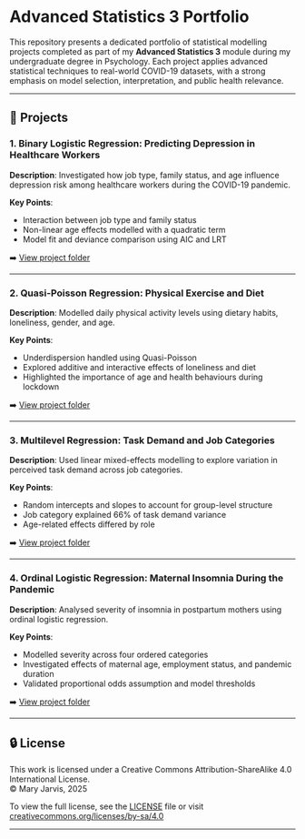# Advanced Statistics 3 Portfolio 

This repository presents a dedicated portfolio of statistical modelling projects completed as part of my **Advanced Statistics 3** module during my undergraduate degree in Psychology. Each project applies advanced statistical techniques to real-world COVID-19 datasets, with a strong emphasis on model selection, interpretation, and public health relevance.

---

## 📌 Projects

### 1. Binary Logistic Regression: Predicting Depression in Healthcare Workers
**Description**: Investigated how job type, family status, and age influence depression risk among healthcare workers during the COVID-19 pandemic.

**Key Points**:
- Interaction between job type and family status
- Non-linear age effects modelled with a quadratic term
- Model fit and deviance comparison using AIC and LRT

➡️ [View project folder](./project1-logistic-depression)

---

### 2. Quasi-Poisson Regression: Physical Exercise and Diet
**Description**: Modelled daily physical activity levels using dietary habits, loneliness, gender, and age.

**Key Points**:
- Underdispersion handled using Quasi-Poisson
- Explored additive and interactive effects of loneliness and diet
- Highlighted the importance of age and health behaviours during lockdown

➡️ [View project folder](./project2-quasipoisson-exercise)

---

### 3. Multilevel Regression: Task Demand and Job Categories
**Description**: Used linear mixed-effects modelling to explore variation in perceived task demand across job categories.

**Key Points**:
- Random intercepts and slopes to account for group-level structure
- Job category explained 66% of task demand variance
- Age-related effects differed by role

➡️ [View project folder](./project3-multilevel-taskdemand)

---

### 4. Ordinal Logistic Regression: Maternal Insomnia During the Pandemic
**Description**: Analysed severity of insomnia in postpartum mothers using ordinal logistic regression.

**Key Points**:
- Modelled severity across four ordered categories
- Investigated effects of maternal age, employment status, and pandemic duration
- Validated proportional odds assumption and model thresholds

➡️ [View project folder](./project4-ordinal-insomnia)

---

## 🔒 License

This work is licensed under a Creative Commons Attribution-ShareAlike 4.0 International License.  
© Mary Jarvis, 2025

To view the full license, see the [LICENSE](./LICENSE) file or visit [creativecommons.org/licenses/by-sa/4.0](https://creativecommons.org/licenses/by-sa/4.0/)

---
